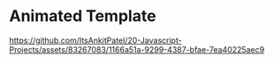 # Animated Template


https://github.com/ItsAnkitPatel/20-Javascript-Projects/assets/83267083/1166a51a-9299-4387-bfae-7ea40225aec9

